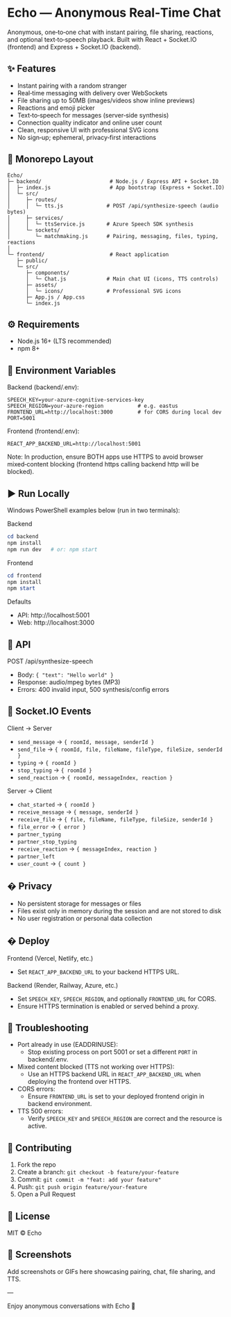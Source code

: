 # Echo — Anonymous Real‑Time Chat

Anonymous, one‑to‑one chat with instant pairing, file sharing, reactions, and optional text‑to‑speech playback. Built with React + Socket.IO (frontend) and Express + Socket.IO (backend).

## ✨ Features

- Instant pairing with a random stranger
- Real‑time messaging with delivery over WebSockets
- File sharing up to 50MB (images/videos show inline previews)
- Reactions and emoji picker
- Text‑to‑speech for messages (server‑side synthesis)
- Connection quality indicator and online user count
- Clean, responsive UI with professional SVG icons
- No sign‑up; ephemeral, privacy‑first interactions

## 🧭 Monorepo Layout

```
Echo/
├─ backend/                      # Node.js / Express API + Socket.IO
│  ├─ index.js                   # App bootstrap (Express + Socket.IO)
│  └─ src/
│     ├─ routes/
│     │  └─ tts.js              # POST /api/synthesize-speech (audio bytes)
│     ├─ services/
│     │  └─ ttsService.js       # Azure Speech SDK synthesis
│     └─ sockets/
│        └─ matchmaking.js      # Pairing, messaging, files, typing, reactions
│
└─ frontend/                     # React application
   ├─ public/
   └─ src/
      ├─ components/
      │  └─ Chat.js             # Main chat UI (icons, TTS controls)
      ├─ assets/
      │  └─ icons/              # Professional SVG icons
      ├─ App.js / App.css
      └─ index.js
```

## ⚙️ Requirements

- Node.js 16+ (LTS recommended)
- npm 8+

## 🔑 Environment Variables

Backend (backend/.env):

```
SPEECH_KEY=your-azure-cognitive-services-key
SPEECH_REGION=your-azure-region           # e.g. eastus
FRONTEND_URL=http://localhost:3000        # for CORS during local dev
PORT=5001
```

Frontend (frontend/.env):

```
REACT_APP_BACKEND_URL=http://localhost:5001
```

Note: In production, ensure BOTH apps use HTTPS to avoid browser mixed‑content blocking (frontend https calling backend http will be blocked).

## ▶️ Run Locally

Windows PowerShell examples below (run in two terminals):

Backend

```powershell
cd backend
npm install
npm run dev   # or: npm start
```

Frontend

```powershell
cd frontend
npm install
npm start
```

Defaults

- API: http://localhost:5001
- Web: http://localhost:3000

## 🔌 API

POST /api/synthesize-speech

- Body: `{ "text": "Hello world" }`
- Response: audio/mpeg bytes (MP3)
- Errors: 400 invalid input, 500 synthesis/config errors

## 📡 Socket.IO Events

Client → Server

- `send_message` → `{ roomId, message, senderId }`
- `send_file` → `{ roomId, file, fileName, fileType, fileSize, senderId }`
- `typing` → `{ roomId }`
- `stop_typing` → `{ roomId }`
- `send_reaction` → `{ roomId, messageIndex, reaction }`

Server → Client

- `chat_started` → `{ roomId }`
- `receive_message` → `{ message, senderId }`
- `receive_file` → `{ file, fileName, fileType, fileSize, senderId }`
- `file_error` → `{ error }`
- `partner_typing`
- `partner_stop_typing`
- `receive_reaction` → `{ messageIndex, reaction }`
- `partner_left`
- `user_count` → `{ count }`

## �️ Privacy

- No persistent storage for messages or files
- Files exist only in memory during the session and are not stored to disk
- No user registration or personal data collection

## � Deploy

Frontend (Vercel, Netlify, etc.)

- Set `REACT_APP_BACKEND_URL` to your backend HTTPS URL.

Backend (Render, Railway, Azure, etc.)

- Set `SPEECH_KEY`, `SPEECH_REGION`, and optionally `FRONTEND_URL` for CORS.
- Ensure HTTPS termination is enabled or served behind a proxy.

## 🧰 Troubleshooting

- Port already in use (EADDRINUSE):
  - Stop existing process on port 5001 or set a different `PORT` in backend/.env.
- Mixed content blocked (TTS not working over HTTPS):
  - Use an HTTPS backend URL in `REACT_APP_BACKEND_URL` when deploying the frontend over HTTPS.
- CORS errors:
  - Ensure `FRONTEND_URL` is set to your deployed frontend origin in backend environment.
- TTS 500 errors:
  - Verify `SPEECH_KEY` and `SPEECH_REGION` are correct and the resource is active.

## 🤝 Contributing

1. Fork the repo
2. Create a branch: `git checkout -b feature/your-feature`
3. Commit: `git commit -m "feat: add your feature"`
4. Push: `git push origin feature/your-feature`
5. Open a Pull Request

## 📄 License

MIT © Echo

## 📸 Screenshots

Add screenshots or GIFs here showcasing pairing, chat, file sharing, and TTS.

—

Enjoy anonymous conversations with Echo 💬
